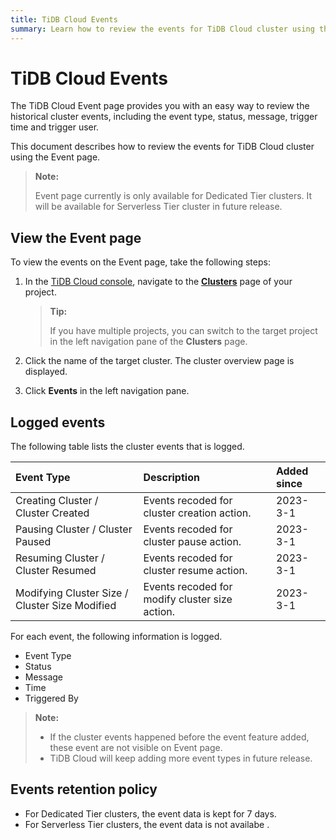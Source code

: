 ```yaml
---
title: TiDB Cloud Events
summary: Learn how to review the events for TiDB Cloud cluster using the Event page. 
---
```


# TiDB Cloud Events

The TiDB Cloud Event page provides you with an easy way to review the historical cluster events, including the event type, status, message, trigger time and trigger user.

This document describes how to review the events for TiDB Cloud cluster using the Event page. 

> **Note:**
>
> Event page currently is only available for Dedicated Tier clusters.  It will be available for Serverless Tier cluster in future release. 

## View the Event page

To view the events on the Event page, take the following steps:

1. In the [TiDB Cloud console](https://tidbcloud.com/), navigate to the [**Clusters**](https://tidbcloud.com/console/clusters) page of your project.

    > **Tip:**
    >
    > If you have multiple projects, you can switch to the target project in the left navigation pane of the **Clusters** page.

2. Click the name of the target cluster. The cluster overview page is displayed.
3. Click **Events** in the left navigation pane.

## Logged events

The following table lists the cluster events that is logged.

| Event Type| Description |  Added since |
|:--- |:--- |:--- |
| Creating Cluster / Cluster Created |  Events recoded for cluster creation action.  |  2023-3-1   |
| Pausing Cluster  / Cluster Paused  |   Events recoded for cluster pause action. |  2023-3-1   |
| Resuming Cluster / Cluster Resumed  |   Events recoded for cluster resume action. |  2023-3-1   |
| Modifying Cluster Size  / Cluster Size Modified  |   Events recoded for modify cluster size action. |  2023-3-1   |

For each event, the following information is logged.
- Event Type
- Status
- Message
- Time
- Triggered By

> **Note:**
>
> - If the cluster events happened before the event feature added, these event are not visible on Event page. 
> - TiDB Cloud will keep adding more event types in future release. 

## Events retention policy

- For Dedicated Tier clusters, the event data is kept for 7 days.
- For Serverless Tier clusters, the event data is not availabe .
